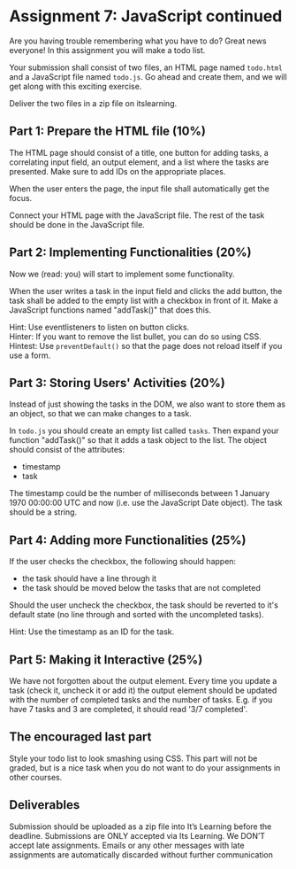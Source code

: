 # Assignment 7: JavaScript continued

Are you having trouble remembering what you have to do? Great news everyone! In this assignment you will make a todo list.

Your submission shall consist of two files, an HTML page named `todo.html` and a JavaScript file named `todo.js`. Go ahead and create them, and we will get along with this exciting exercise.

Deliver the two files in a zip file on itslearning.

## Part 1: Prepare the HTML file (10%)
The HTML page should consist of a title, one button for adding tasks, a correlating input field, an output element, and a list where the tasks are presented. Make sure to add IDs on the appropriate places.

When the user enters the page, the input file shall automatically get the focus.

Connect your HTML page with the JavaScript file. The rest of the task should be done in the JavaScript file.

## Part 2: Implementing Functionalities (20%)
Now we (read: you) will start to implement some functionality.

When the user writes a task in the input field and clicks the add button, the task shall be added to the empty list with a checkbox in front of it. Make a JavaScript functions named "addTask()" that does this.

Hint: Use eventlisteners to listen on button clicks.  
Hinter: If you want to remove the list bullet, you can do so using CSS.  
Hintest: Use `preventDefault()` so that the page does not reload itself if you use a form.  

## Part 3: Storing Users' Activities (20%)
Instead of just showing the tasks in the DOM, we also want to store them as an object, so that we can make changes to a task.

In `todo.js` you should create an empty list called `tasks`. Then expand your function "addTask()" so that it adds a task object to the list. The object should consist of the attributes:
* timestamp
* task

The timestamp could be the number of milliseconds between 1 January 1970 00:00:00 UTC and now (i.e. use the JavaScript Date object). The task should be a string.

## Part 4: Adding more Functionalities (25%)
If the user checks the checkbox, the following should happen:
* the task should have a line through it
* the task should be moved below the tasks that are not completed

Should the user uncheck the checkbox, the task should be reverted to it's default state (no line through and sorted with the uncompleted tasks).

Hint: Use the timestamp as an ID for the task.  

## Part 5: Making it Interactive (25%)
We have not forgotten about the output element. Every time you update a task (check it, uncheck it or add it) the output element should be updated with the number of completed tasks and the number of tasks. E.g. if you have 7 tasks and 3 are completed, it should read '3/7 completed'.

## The encouraged last part
Style your todo list to look smashing using CSS. This part will not be graded, but is a nice task when you do not want to do your assignments in other courses.

## Deliverables
Submission should be uploaded as a zip file into It’s Learning before the deadline. Submissions are ONLY accepted via Its Learning. We DON’T accept late assignments. Emails or any other messages with late assignments are automatically discarded without further communication
